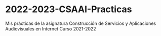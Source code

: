 # 2022-2023-CSAAI-Practicas
Mis prácticas de la asignatura Construcción de Servicios y Aplicaciones Audiovisuales en Internet Curso 2021-2022

